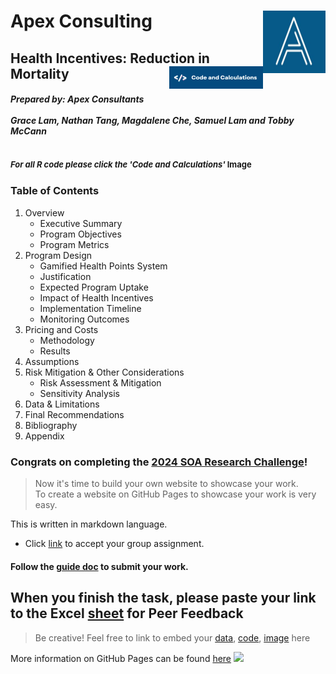 # Apex Consulting <img src = "Screenshot 2024-04-05 144120.png" alt = "image" width="100" height= "100" align = "right"> 

## Health Incentives: Reduction in Mortality [<img src= "Screenshot 2024-04-05 140531.png" alt = "image" align = "right">](https://github.com/Actuarial-Control-Cycle-T1-2024/group-page-showcase-apex-consulting/tree/main/ACTL4001%20Files) 

##### Prepared by: Apex Consultants<br><br> Grace Lam, Nathan Tang, Magdalene Che, Samuel Lam and Tobby McCann <br>
<font size="2"> *For all R code please click the 'Code and Calculations'* Image </font>
---

### Table of Contents
1. Overview
    + Executive Summary
    + Program Objectives
    + Program Metrics 
2. Program Design  
    + Gamified Health Points System 
    + Justification 
    + Expected Program Uptake
    + Impact of Health Incentives  
    + Implementation Timeline 
    + Monitoring Outcomes  
4.	Pricing and Costs  
    + Methodology 
    + Results  
5.	Assumptions  
6.	Risk Mitigation & Other Considerations  
    + Risk Assessment & Mitigation  
    + Sensitivity Analysis  
7.	Data & Limitations  
8.	Final Recommendations
9.	Bibliography
10.	Appendix 


### Congrats on completing the [2024 SOA Research Challenge](https://www.soa.org/research/opportunities/2024-student-research-case-study-challenge/)!

>Now it's time to build your own website to showcase your work.  
>To create a website on GitHub Pages to showcase your work is very easy.

This is written in markdown language. 
>
* Click [link](https://classroom.github.com/a/biNKOeX_) to accept your group assignment.

#### Follow the [guide doc](doc1.pdf) to submit your work. 

When you finish the task, please paste your link to the Excel [sheet](https://unsw-my.sharepoint.com/:x:/g/personal/z5096423_ad_unsw_edu_au/ETIxmQ6pESRHoHPt-PUleR4BuN0_ghByf7TsfSfgDaBhVg?rtime=GAd2OFNM3Eg) for Peer Feedback
---
>Be creative! Feel free to link to embed your [data](2024-srcsc-superlife-inforce-dataset-part1.csv), [code](sample-data-clean.ipynb), [image](unsw.png) here

More information on GitHub Pages can be found [here](https://pages.github.com/)
![](Actuarial.gif)
